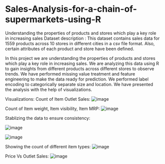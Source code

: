 # Sales-Analysis-for-a-chain-of-supermarkets-using-R
Understanding the properties of products and stores which play a key role in increasing sales
Dataset description :  This dataset contains sales data for 1559 products across 10 stores in different cities in a csv file format. Also, certain attributes of each product and store have been defined.

In this project we are understanding the properties of products and stores which play a key role in increasing sales. We are analyzing this data using R to gain insights from different products across different stores to observe trends. We have performed missing value treatment and feature engineering to make the data ready for prediction. We performed label encoding to categorically separate size and location. We have presented the analysis with the help of visualizations.

Visualizations:
Count of Item Outlet Sales:
![image](https://user-images.githubusercontent.com/79992803/148335277-d301ade4-343b-48aa-9d14-5a43dbd4f16b.png)

Count of Item weight, Item visibility, Item MRP:
![image](https://user-images.githubusercontent.com/79992803/148335292-2e04f289-e311-4c31-866b-1eb842e4fe11.png)

Stablizing the data to ensure consistency:

![image](https://user-images.githubusercontent.com/79992803/148335320-2a72a2b3-7cb8-4c81-ad0b-9eb751be2024.png)

![image](https://user-images.githubusercontent.com/79992803/148335324-485c3e2f-ecb3-4fce-b962-55cded409b95.png)

Showing the count of different item types:
![image](https://user-images.githubusercontent.com/79992803/148335342-8ceac6d0-eb73-4ecf-b682-98d4a8fc5f30.png)

Price Vs Outlet Sales:
![image](https://user-images.githubusercontent.com/79992803/148335377-0f42739d-0c35-426b-880e-f52c8f75cfe6.png)


